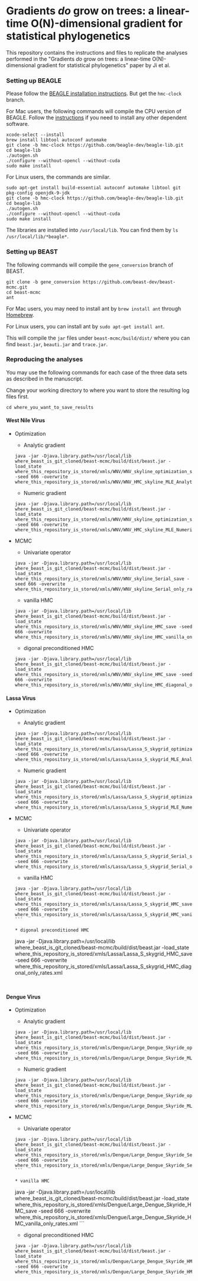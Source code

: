 # Gradients _do_ grow on trees: a linear-time O(N)-dimensional gradient for statistical phylogenetics
This repository contains the instructions and files to replicate the analyses performed in the "Gradients _do_ grow on trees: a linear-time O(N)-dimensional gradient for statistical phylogenetics" paper by[]() Ji et al.


### Setting up BEAGLE
Please follow the [BEAGLE installation instructions](https://github.com/beagle-dev/beagle-lib).
But get the `hmc-clock` branch.

For Mac users, the following commands will compile the CPU version of BEAGLE.
Follow the [instructions](https://github.com/beagle-dev/beagle-lib) if you need to install any other dependent software.

```
xcode-select --install
brew install libtool autoconf automake
git clone -b hmc-clock https://github.com/beagle-dev/beagle-lib.git
cd beagle-lib
./autogen.sh
./configure --without-opencl --without-cuda
sudo make install
```


For Linux users, the commands are similar.

```
sudo apt-get install build-essential autoconf automake libtool git pkg-config openjdk-9-jdk
git clone -b hmc-clock https://github.com/beagle-dev/beagle-lib.git
cd beagle-lib
./autogen.sh
./configure --without-opencl --without-cuda
sudo make install
```


The libraries are installed into `/usr/local/lib`.
You can find them by `ls /usr/local/lib/*beagle*`.


### Setting up BEAST

The following commands will compile the `gene_conversion` branch of BEAST.

```
git clone -b gene_conversion https://github.com/beast-dev/beast-mcmc.git
cd beast-mcmc
ant
```

For Mac users, you may need to install ant by `brew install ant` through [Homebrew](https://brew.sh/).

For Linux users, you can install ant by `sudo apt-get install ant`.

This will compile the `jar` files under `beast-mcmc/build/dist/` where you can find `beast.jar`, `beauti.jar` and `trace.jar`.

### Reproducing the analyses

You may use the following commands for each case of the three data sets as described in the manuscript.

Change your working directory to where you want to store the resulting log files first.

```
cd where_you_want_to_save_results
```

#### West Nile Virus

* Optimization
	* Analytic gradient

	```
	java -jar -Djava.library.path=/usr/local/lib where_beast_is_git_cloned/beast-mcmc/build/dist/beast.jar -load_state where_this_repository_is_stored/xmls/WNV/WNV_skyline_optimization_save -seed 666 -overwrite where_this_repository_is_stored/xmls/WNV/WNV_HMC_skyline_MLE_Analytic.xml
	```
	
	* Numeric gradient 

	```
	java -jar -Djava.library.path=/usr/local/lib where_beast_is_git_cloned/beast-mcmc/build/dist/beast.jar -load_state where_this_repository_is_stored/xmls/WNV/WNV_skyline_optimization_save -seed 666 -overwrite where_this_repository_is_stored/xmls/WNV/WNV_HMC_skyline_MLE_Numeric.xml
	```

* MCMC
	* Univariate operator

	```
	java -jar -Djava.library.path=/usr/local/lib where_beast_is_git_cloned/beast-mcmc/build/dist/beast.jar -load_state where_this_repository_is_stored/xmls/WNV/WNV_skyline_Serial_save -seed 666 -overwrite where_this_repository_is_stored/xmls/WNV/WNV_skyline_Serial_only_rates.xml
	```
	
	* vanilla HMC

	```
	java -jar -Djava.library.path=/usr/local/lib where_beast_is_git_cloned/beast-mcmc/build/dist/beast.jar -load_state where_this_repository_is_stored/xmls/WNV/WNV_skyline_HMC_save -seed 666 -overwrite where_this_repository_is_stored/xmls/WNV/WNV_skyline_HMC_vanilla_only_rates.xml
	```	
	
	* digonal preconditioned HMC

	```
	java -jar -Djava.library.path=/usr/local/lib where_beast_is_git_cloned/beast-mcmc/build/dist/beast.jar -load_state where_this_repository_is_stored/xmls/WNV/WNV_skyline_HMC_save -seed 666 -overwrite where_this_repository_is_stored/xmls/WNV/WNV_skyline_HMC_diagonal_only_rates.xml
	```
	
	

#### Lassa Virus


* Optimization
	* Analytic gradient

	```
	java -jar -Djava.library.path=/usr/local/lib where_beast_is_git_cloned/beast-mcmc/build/dist/beast.jar -load_state where_this_repository_is_stored/xmls/Lassa/Lassa_S_skygrid_optimization_save -seed 666 -overwrite where_this_repository_is_stored/xmls/Lassa/Lassa_S_skygrid_MLE_Analytic.xml
	```
	
	* Numeric gradient 

	```
	java -jar -Djava.library.path=/usr/local/lib where_beast_is_git_cloned/beast-mcmc/build/dist/beast.jar -load_state where_this_repository_is_stored/xmls/Lassa/Lassa_S_skygrid_optimization_save -seed 666 -overwrite where_this_repository_is_stored/xmls/Lassa/Lassa_S_skygrid_MLE_Numeric.xml
	```

* MCMC
	* Univariate operator

	```
	java -jar -Djava.library.path=/usr/local/lib where_beast_is_git_cloned/beast-mcmc/build/dist/beast.jar -load_state where_this_repository_is_stored/xmls/Lassa/Lassa_S_skygrid_Serial_save -seed 666 -overwrite where_this_repository_is_stored/xmls/Lassa/Lassa_S_skygrid_Serial_only_rates.xml
	```
	
	* vanilla HMC

	```
	java -jar -Djava.library.path=/usr/local/lib where_beast_is_git_cloned/beast-mcmc/build/dist/beast.jar -load_state where_this_repository_is_stored/xmls/Lassa/Lassa_S_skygrid_HMC_save -seed 666 -overwrite where_this_repository_is_stored/xmls/Lassa/Lassa_S_skygrid_HMC_vanilla_only_rates.xml	```	

	* digonal preconditioned HMC

	```
	java -jar -Djava.library.path=/usr/local/lib where_beast_is_git_cloned/beast-mcmc/build/dist/beast.jar -load_state where_this_repository_is_stored/xmls/Lassa/Lassa_S_skygrid_HMC_save -seed 666 -overwrite where_this_repository_is_stored/xmls/Lassa/Lassa_S_skygrid_HMC_diagonal_only_rates.xml
	```


#### Dengue Virus


* Optimization
	* Analytic gradient

	```
	java -jar -Djava.library.path=/usr/local/lib where_beast_is_git_cloned/beast-mcmc/build/dist/beast.jar -load_state where_this_repository_is_stored/xmls/Dengue/Large_Dengue_Skyride_optimization_save -seed 666 -overwrite where_this_repository_is_stored/xmls/Dengue/Large_Dengue_Skyride_MLE_Analytic.xml
	```
	
	* Numeric gradient 

	```
	java -jar -Djava.library.path=/usr/local/lib where_beast_is_git_cloned/beast-mcmc/build/dist/beast.jar -load_state where_this_repository_is_stored/xmls/Dengue/Large_Dengue_Skyride_optimization_save -seed 666 -overwrite where_this_repository_is_stored/xmls/Dengue/Large_Dengue_Skyride_MLE_Numeric.xml
	```

* MCMC
	* Univariate operator

	```
	java -jar -Djava.library.path=/usr/local/lib where_beast_is_git_cloned/beast-mcmc/build/dist/beast.jar -load_state where_this_repository_is_stored/xmls/Dengue/Large_Dengue_Skyride_Serial_save -seed 666 -overwrite where_this_repository_is_stored/xmls/Dengue/Large_Dengue_Skyride_Serial_only_rates.xml	```
	
	* vanilla HMC

	```
	java -jar -Djava.library.path=/usr/local/lib where_beast_is_git_cloned/beast-mcmc/build/dist/beast.jar -load_state where_this_repository_is_stored/xmls/Dengue/Large_Dengue_Skyride_HMC_save -seed 666 -overwrite where_this_repository_is_stored/xmls/Dengue/Large_Dengue_Skyride_HMC_vanilla_only_rates.xml	```	
	
	* digonal preconditioned HMC

	```
	java -jar -Djava.library.path=/usr/local/lib where_beast_is_git_cloned/beast-mcmc/build/dist/beast.jar -load_state where_this_repository_is_stored/xmls/Dengue/Large_Dengue_Skyride_HMC_save -seed 666 -overwrite where_this_repository_is_stored/xmls/Dengue/Large_Dengue_Skyride_HMC_diagonal_only_rates.xml
	```